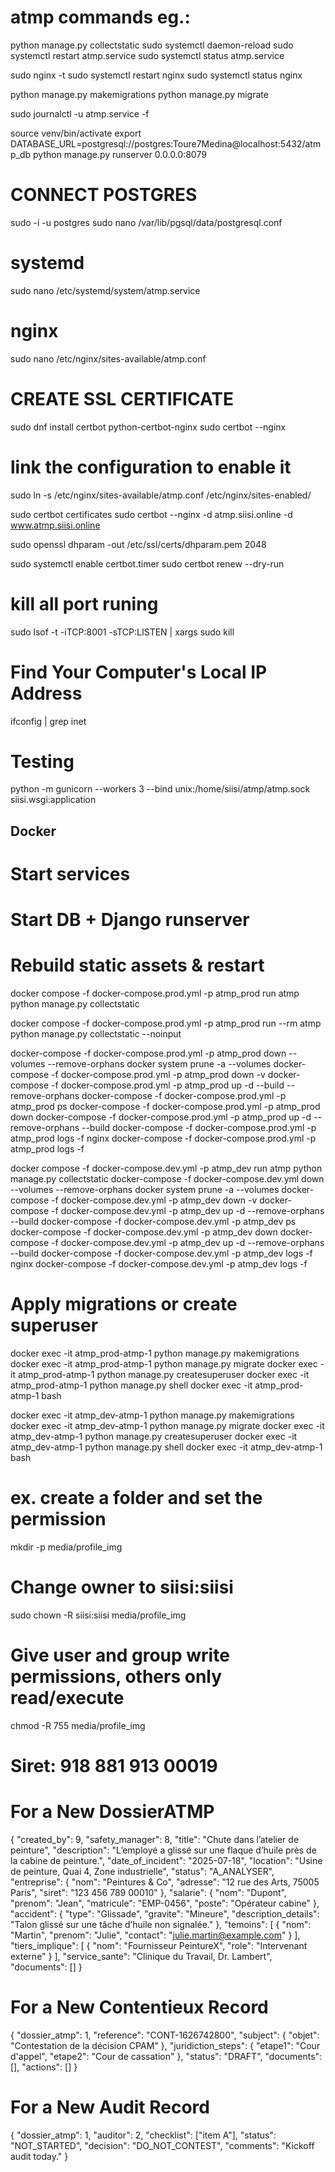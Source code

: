 # atmp commands eg.:

python manage.py collectstatic
sudo systemctl daemon-reload
sudo systemctl restart atmp.service
sudo systemctl status atmp.service

sudo nginx -t
sudo systemctl restart nginx
sudo systemctl status nginx

python manage.py makemigrations
python manage.py migrate

sudo journalctl -u atmp.service -f

source venv/bin/activate
export DATABASE_URL=postgresql://postgres:Toure7Medina@localhost:5432/atmp_db
python manage.py runserver 0.0.0.0:8079

# CONNECT POSTGRES
sudo -i -u postgres
sudo nano /var/lib/pgsql/data/postgresql.conf

# systemd
sudo nano /etc/systemd/system/atmp.service

# nginx
sudo nano /etc/nginx/sites-available/atmp.conf

# CREATE SSL CERTIFICATE
sudo dnf install certbot python-certbot-nginx
sudo certbot --nginx

# link the configuration to enable it
sudo ln -s /etc/nginx/sites-available/atmp.conf /etc/nginx/sites-enabled/

sudo certbot certificates
sudo certbot --nginx -d atmp.siisi.online -d www.atmp.siisi.online

sudo openssl dhparam -out /etc/ssl/certs/dhparam.pem 2048

sudo systemctl enable certbot.timer
sudo certbot renew --dry-run

# kill all port runing
sudo lsof -t -iTCP:8001 -sTCP:LISTEN | xargs sudo kill

# Find Your Computer's Local IP Address
ifconfig | grep inet

# Testing
python -m gunicorn --workers 3 --bind unix:/home/siisi/atmp/atmp.sock siisi.wsgi:application

## Docker
# Start services

# Start DB + Django runserver
# Rebuild static assets & restart
<!-- prod -->
docker compose -f docker-compose.prod.yml -p atmp_prod run atmp python manage.py collectstatic
<!-- Collect static files INSIDE the container -->
docker compose -f docker-compose.prod.yml -p atmp_prod run --rm atmp \
  python manage.py collectstatic --noinput

docker-compose -f docker-compose.prod.yml -p atmp_prod down --volumes --remove-orphans
docker system prune -a --volumes
docker-compose -f docker-compose.prod.yml -p atmp_prod down -v
docker-compose -f docker-compose.prod.yml -p atmp_prod up -d --build --remove-orphans
docker-compose -f docker-compose.prod.yml -p atmp_prod ps
docker-compose -f docker-compose.prod.yml -p atmp_prod down
docker-compose -f docker-compose.prod.yml -p atmp_prod up -d --remove-orphans --build
docker-compose -f docker-compose.prod.yml -p atmp_prod logs -f nginx
docker-compose -f docker-compose.prod.yml -p atmp_prod logs -f

<!-- dev -->
docker compose -f docker-compose.dev.yml -p atmp_dev run atmp python manage.py collectstatic
docker-compose -f docker-compose.dev.yml down --volumes --remove-orphans
docker system prune -a --volumes
docker-compose -f docker-compose.dev.yml -p atmp_dev down -v
docker-compose -f docker-compose.dev.yml -p atmp_dev up -d --remove-orphans --build
docker-compose -f docker-compose.dev.yml -p atmp_dev ps
docker-compose -f docker-compose.dev.yml -p atmp_dev down
docker-compose -f docker-compose.dev.yml -p atmp_dev up -d --remove-orphans --build
docker-compose -f docker-compose.dev.yml -p atmp_dev logs -f nginx
docker-compose -f docker-compose.dev.yml -p atmp_dev logs -f

# Apply migrations or create superuser
<!-- prod -->
docker exec -it atmp_prod-atmp-1 python manage.py makemigrations
docker exec -it atmp_prod-atmp-1 python manage.py migrate
docker exec -it atmp_prod-atmp-1 python manage.py createsuperuser
docker exec -it atmp_prod-atmp-1 python manage.py shell
docker exec -it atmp_prod-atmp-1 bash

<!-- dev -->
docker exec -it atmp_dev-atmp-1 python manage.py makemigrations
docker exec -it atmp_dev-atmp-1 python manage.py migrate
docker exec -it atmp_dev-atmp-1 python manage.py createsuperuser
docker exec -it atmp_dev-atmp-1 python manage.py shell
docker exec -it atmp_dev-atmp-1 bash

# ex. create a folder and set the permission
mkdir -p media/profile_img
# Change owner to siisi:siisi
sudo chown -R siisi:siisi media/profile_img
# Give user and group write permissions, others only read/execute
chmod -R 755 media/profile_img

# Siret: 918 881 913 00019


# For a New DossierATMP
{
  "created_by": 9,
  "safety_manager": 8,
  "title": "Chute dans l’atelier de peinture",
  "description": "L’employé a glissé sur une flaque d’huile près de la cabine de peinture.",
  "date_of_incident": "2025-07-18",
  "location": "Usine de peinture, Quai 4, Zone industrielle",
  "status": "A_ANALYSER",
  "entreprise": {
    "nom": "Peintures & Co",
    "adresse": "12 rue des Arts, 75005 Paris",
    "siret": "123 456 789 00010"
  },
  "salarie": {
    "nom": "Dupont",
    "prenom": "Jean",
    "matricule": "EMP-0456",
    "poste": "Opérateur cabine"
  },
  "accident": {
    "type": "Glissade",
    "gravite": "Mineure",
    "description_details": "Talon glissé sur une tâche d’huile non signalée."
  },
  "temoins": [
    {
      "nom": "Martin",
      "prenom": "Julie",
      "contact": "julie.martin@example.com"
    }
  ],
  "tiers_implique": [
    {
      "nom": "Fournisseur PeintureX",
      "role": "Intervenant externe"
    }
  ],
  "service_sante": "Clinique du Travail, Dr. Lambert",
  "documents": []
}


# For a New Contentieux Record
{
  "dossier_atmp": 1,
  "reference": "CONT-1626742800",
  "subject": {
    "objet": "Contestation de la décision CPAM"
  },
  "juridiction_steps": {
    "etape1": "Cour d'appel",
    "etape2": "Cour de cassation"
  },
  "status": "DRAFT",
  "documents": [],
  "actions": []
}


# For a New Audit Record
{
  "dossier_atmp": 1,
  "auditor": 2,
  "checklist": ["item A"],
  "status": "NOT_STARTED",
  "decision": "DO_NOT_CONTEST",
  "comments": "Kickoff audit today."
}
